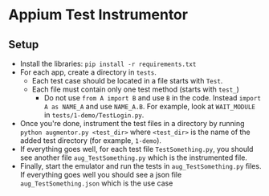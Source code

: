 # Appium Test Instrumentor

## Setup
- Install the libraries: `pip install -r requirements.txt`
- For each app, create a directory in `tests`. 
    - Each test case should be located in a file starts with `Test`.
    - Each file must contain only one test method (starts with `test_`)
        - Do not use `from A import B` and use `B` in the code. Instead `import A as NAME_A` and use `NAME_A.B`. For example, look at `WAIT_MODULE` in `tests/1-demo/TestLogin.py`.
- Once you're done, instrument the test files in a directory by running `python augmentor.py <test_dir>` where `<test_dir>` is the name of the added test directory (for example, `1-demo`).
- If everything goes well, for each test file `TestSomething.py`, you should see another file `aug_TestSomething.py` which is the instrumented file.
- Finally, start the emulator and  run the tests in `aug_TestSomething.py` files. If everything goes well you should see a json file `aug_TestSomething.json` which is the use case 
